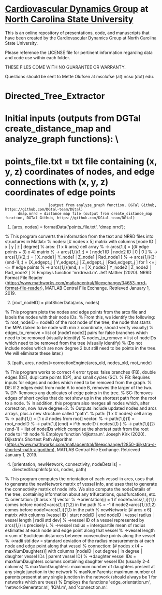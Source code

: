 # [Cardiovascular Dynamics Group](https://wp.math.ncsu.edu/cdg/) at [North Carolina State University](https://math.sciences.ncsu.edu/)

This is an online repository of presentations, code, and manuscripts that have been created by the Cardiovascular Dynamics Group at North Carolina State University.


Please reference the LICENSE file for pertinent information regarding data and code use within each folder. 

THESE FILES COME WITH NO GUARANTEE OR WARRANTY.

Questions should be sent to Mette Olufsen at msolufse (at) ncsu (dot) edu.


# Directed_Tree_Extractor
# Initial inputs (outputs from DGTal create_distance_map and analyze_graph functions): \\
#		  points_file.txt = txt file containing (x, y, z) coordinates of nodes, and edge connections with (x, y, z) coordinates of edge points 
                        (output from analyze_graph function, DGTal Github, https://github.com/DGtal-team/DGtal)
		  dmap.nrrd = distance map file (output from create_distance_map function, DGTal Github, https://github.com/DGtal-team/DGtal)

1) [arcs, nodes] = formatData('points_file.txt', 'dmap.nrrd');

% This program converts the information from the text and NRRD files into structures in Matlab:
% nodes: [# nodes x 5] matrix with columns [node ID | x | y | z | degree]
% arcs: {1 x # arcs} cell array
% 	-> arcs{1,i} = [(# edge points + 3) x 4] matrix
%		-> arcs{1,i}(1,:) 	  = 	  [  node1 ID |   node2 ID |       0      |        0      ]
%		-> arcs{1,i}(2,:) 	  = 	  [  X_node1  |   Y_node1  |    Z_node1   |   Rad_node1   ]
%		-> arcs{1,i}(3:(end-1),:) = [X_edgept_j | Y_edgept_j |  Z_edgept_j  |  Rad_edgept_j ] for 1 <= j <= # edge points
%		-> arcs{1,i}(end,:)   	=  	[  X_node2  |   Y_node2  |    Z_node2   |   Rad_node2   ]
% Employs function 'nrrdread.m'. Jeff Mather (2020). NRRD Format File Reader (https://www.mathworks.com/matlabcentral/fileexchange/34653-nrrd-format-file-reader), MATLAB Central File Exchange. Retrieved January 1, 2019.

2) [root_nodeID] = plotSlicerData(arcs, nodes)

% This program plots the nodes and edge points from the arcs file and labels the nodes with their node IDs.
% From this, we identify the following:
% root_nodeID = nodeID of the root node of the tree, the node that starts the MPA (taken to be node with min z coordinate, should verify visually)
% edges_to_remove = list of [node1 node2] pairs for false branches which need to be removed (visually identify)
% nodes_to_remove = list of nodeIDs which need to be removed from the tree (visually identify)
%			(Do not include nodes which are now degree 2 but still need to be points in the tree. We will eliminate these later.)

3) [path, arcs, nodes]=correctionEngine(arcs_old, nodes_old, root_node)

% This program works to correct 4 error types: false branches (FB), double edges (DE), duplicate points (DP), and small cycles (SC).
% FB: Requires inputs for edges and nodes which need to be removed from the graph.
% DE: If 2 edges exist from node A to node B, removes the larger of the two.
% DP: Removes any duplicates of edge points in the tree.
% SC: Removes edges of short cycles that do not show up in the shortest path from the root to a node.
% In addition, this program also merges all nodes which, after correction, now have degree=2.
% Outputs include updated nodes and arcs arrays, plus a new structure called "path".
% path: {1 x # nodes} cell array
% 	-> path{1,i} = [1 x # nodes from root] vector. 
%		-> path{1,i}(1) = root_nodeID
%		-> path{1,i}(end) = i^th nodeID ( nodes(i,1) )
%		-> path{1,i}(2:(end-1) = list of nodeIDs which comprise the shortest path from the root node to i^th node
% Employs function 'dijkstra.m'. Joseph Kirk (2020). Dijkstra's Shortest Path Algorithm (https://www.mathworks.com/matlabcentral/fileexchange/12850-dijkstra-s-shortest-path-algorithm), MATLAB Central File Exchange. Retrieved January 1, 2019.

4) [orientation, newNetwork, connectivity, nodeDetails] = directedGraphInfo(arcs, nodes, path)

% This program computes the orientation of each vessel in arcs, uses that to generate the newNetwork matrix of vessel info, and uses that to generate the connectivity matrix of node info. We also compute the nodeDetails of the tree, containing information about any trifurcations, quadfurcations, etc.
% orientation: [# arcs x 1] vector
%		->orientation(i) = 1 if node1=arcs{1,i}(1,1) comes before node2=arcs{1,i}(1,2) in the path
%				   = -1 if node2=arcs{1,i}(1,2) comes before node1=arcs{1,i}(1,1) in the path
% newNetwork: [# arcs x 6] matrix with columns [vessel ID | start nodeID | end nodeID | vessel radius | vessel length | radii std dev]
% 		->vessel ID of a vessel represented by arcs{1,i} is precisely i.
%		->vessel radius = interquartile mean of radius estimates at each node and edge point along that vessel
%		->vessel length = sum of Euclidean distances between consecutive points along the vessel
%		->radii std dev = standard deviation of the radius measurements at each node and edge point along that vessel
% connection: [# nodes x (4 + maxNumDaughters)] with columns [nodeID | out degree | in degree | daughter vessel IDs | parent vessel ID]
% 		->daughter vessel IDs = maxNumDaughters columns containing daughter vessel IDs (usually 2-4 columns)
% maxNumDaughters: maximum number of daughters present at any single junction in the network
% maxNumParents: maximum number of parents present at any single junction in the network (should always be 1 for networks which are trees)
% Employs the functions 'edge_orientation.m', 'networkGenerator.m', 'IQM.m', and 'connection.m'.

